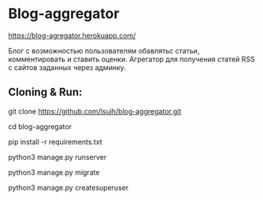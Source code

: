 # Blog-aggregator
https://blog-agregator.herokuapp.com/

Блог с возможностью пользователям обавлятьс статьи, комментировать и ставить оценки.
Агрегатор для получения статей RSS с сайтов заданных через админку.

## Cloning & Run:
git clone https://github.com/lsujh/blog-aggregator.git

cd blog-aggregator

pip install -r requirements.txt

python3 manage.py runserver

python3 manage.py migrate

python3 manage.py createsuperuser



